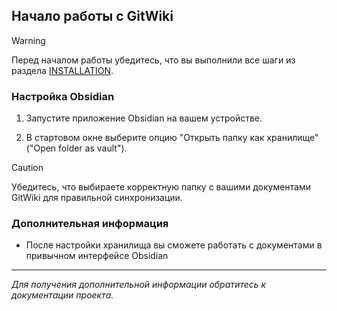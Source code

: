 ## Начало работы с GitWiki

> [!WARNING]
> Перед началом работы убедитесь, что вы выполнили все шаги из раздела [INSTALLATION](INSTALLATION.md).

### Настройка Obsidian

1. Запустите приложение Obsidian на вашем устройстве.

2. В стартовом окне выберите опцию "Открыть папку как хранилище" ("Open folder as vault").

> [!CAUTION]
> Убедитесь, что выбираете корректную папку с вашими документами GitWiki для правильной синхронизации.

### Дополнительная информация

- После настройки хранилища вы сможете работать с документами в привычном интерфейсе Obsidian
---
*Для получения дополнительной информации обратитесь к документации проекта.*
